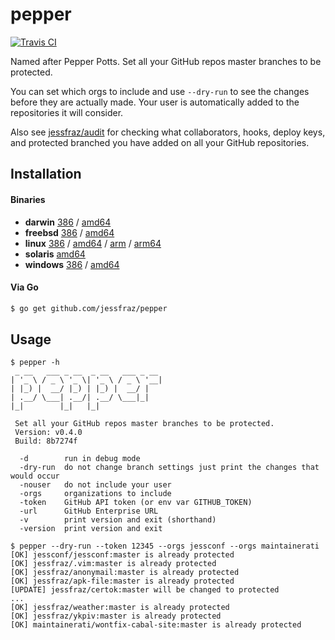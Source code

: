 # pepper

[![Travis CI](https://travis-ci.org/jessfraz/pepper.svg?branch=master)](https://travis-ci.org/jessfraz/pepper)

Named after Pepper Potts. Set all your GitHub repos master branches to be
protected.

You can set which orgs to include and use `--dry-run` to see the
changes before they are actually made. Your user is automatically added to the
repositories it will consider.

Also see [jessfraz/audit](https://github.com/jessfraz/audit) for checking what
collaborators, hooks, deploy keys, and protected branched you have added on
all your GitHub repositories.

## Installation

#### Binaries

- **darwin** [386](https://github.com/jessfraz/pepper/releases/download/v0.4.0/pepper-darwin-386) / [amd64](https://github.com/jessfraz/pepper/releases/download/v0.4.0/pepper-darwin-amd64)
- **freebsd** [386](https://github.com/jessfraz/pepper/releases/download/v0.4.0/pepper-freebsd-386) / [amd64](https://github.com/jessfraz/pepper/releases/download/v0.4.0/pepper-freebsd-amd64)
- **linux** [386](https://github.com/jessfraz/pepper/releases/download/v0.4.0/pepper-linux-386) / [amd64](https://github.com/jessfraz/pepper/releases/download/v0.4.0/pepper-linux-amd64) / [arm](https://github.com/jessfraz/pepper/releases/download/v0.4.0/pepper-linux-arm) / [arm64](https://github.com/jessfraz/pepper/releases/download/v0.4.0/pepper-linux-arm64)
- **solaris** [amd64](https://github.com/jessfraz/pepper/releases/download/v0.4.0/pepper-solaris-amd64)
- **windows** [386](https://github.com/jessfraz/pepper/releases/download/v0.4.0/pepper-windows-386) / [amd64](https://github.com/jessfraz/pepper/releases/download/v0.4.0/pepper-windows-amd64)

#### Via Go

```bash
$ go get github.com/jessfraz/pepper
```

## Usage

```console
$ pepper -h
 _ __   ___ _ __  _ __   ___ _ __
| '_ \ / _ \ '_ \| '_ \ / _ \ '__|
| |_) |  __/ |_) | |_) |  __/ |
| .__/ \___| .__/| .__/ \___|_|
|_|        |_|   |_|

 Set all your GitHub repos master branches to be protected.
 Version: v0.4.0
 Build: 8b7274f

  -d        run in debug mode
  -dry-run  do not change branch settings just print the changes that would occur
  -nouser   do not include your user
  -orgs     organizations to include
  -token    GitHub API token (or env var GITHUB_TOKEN)
  -url      GitHub Enterprise URL
  -v        print version and exit (shorthand)
  -version  print version and exit
```

```console
$ pepper --dry-run --token 12345 --orgs jessconf --orgs maintainerati
[OK] jessconf/jessconf:master is already protected
[OK] jessfraz/.vim:master is already protected
[OK] jessfraz/anonymail:master is already protected
[OK] jessfraz/apk-file:master is already protected
[UPDATE] jessfraz/certok:master will be changed to protected
...
[OK] jessfraz/weather:master is already protected
[OK] jessfraz/ykpiv:master is already protected
[OK] maintainerati/wontfix-cabal-site:master is already protected
```
